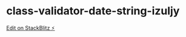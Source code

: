 # class-validator-date-string-izuljy

[Edit on StackBlitz ⚡️](https://stackblitz.com/edit/class-validator-date-string-izuljy)